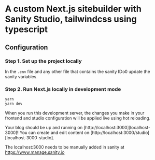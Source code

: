 # A custom Next.js sitebuilder with Sanity Studio, tailwindcss using typescript

## Configuration

### Step 1. Set up the project locally

In the `.env` file and any other file that contains the sanity IDo0 update the sanity variables.

### Step 2. Run Next.js locally in development mode

```bash
yarn
yarn dev
```

When you run this development server, the changes you make in your frontend and studio configuration will be applied live using hot reloading.

Your blog should be up and running on [http://localhost:3000][localhost-3000]! You can create and edit content on [http://localhost:3000/studio][localhost-3000-studio].

The localhost:3000 needs to be manually added in sanity at https://www.manage.sanity.io